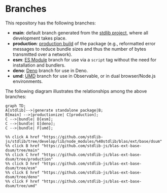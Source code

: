 <!--

@license Apache-2.0

Copyright (c) 2022 The Stdlib Authors.

Licensed under the Apache License, Version 2.0 (the "License");
you may not use this file except in compliance with the License.
You may obtain a copy of the License at

    http://www.apache.org/licenses/LICENSE-2.0

Unless required by applicable law or agreed to in writing, software
distributed under the License is distributed on an "AS IS" BASIS,
WITHOUT WARRANTIES OR CONDITIONS OF ANY KIND, either express or implied.
See the License for the specific language governing permissions and
limitations under the License.

-->

# Branches

This repository has the following branches:

-   **main**: default branch generated from the [stdlib project][stdlib-url], where all development takes place.
-   **production**: [production build][production-url] of the package (e.g., reformatted error messages to reduce bundle sizes and thus the number of bytes transmitted over a network).
-   **esm**: [ES Module][esm-url] branch for use via a `script` tag without the need for installation and bundlers.
-   **deno**: [Deno][deno-url] branch for use in Deno.
-   **umd**: [UMD][umd-url] branch for use in Observable, or in dual browser/Node.js environments.

The following diagram illustrates the relationships among the above branches:

```mermaid
graph TD;
A[stdlib]-->|generate standalone package|B;
B[main] -->|productionize| C[production];
C -->|bundle| D[esm];
C -->|bundle| E[deno];
C -->|bundle| F[umd];

%% click A href "https://github.com/stdlib-js/stdlib/tree/develop/lib/node_modules/%40stdlib/blas/ext/base/dsum"
%% click B href "https://github.com/stdlib-js/blas-ext-base-dsum/tree/main"
%% click C href "https://github.com/stdlib-js/blas-ext-base-dsum/tree/production"
%% click D href "https://github.com/stdlib-js/blas-ext-base-dsum/tree/esm"
%% click E href "https://github.com/stdlib-js/blas-ext-base-dsum/tree/deno"
%% click F href "https://github.com/stdlib-js/blas-ext-base-dsum/tree/umd"
```

[stdlib-url]: https://github.com/stdlib-js/stdlib/tree/develop/lib/node_modules/%40stdlib/blas/ext/base/dsum
[production-url]: https://github.com/stdlib-js/blas-ext-base-dsum/tree/production
[deno-url]: https://github.com/stdlib-js/blas-ext-base-dsum/tree/deno
[umd-url]: https://github.com/stdlib-js/blas-ext-base-dsum/tree/umd
[esm-url]: https://github.com/stdlib-js/blas-ext-base-dsum/tree/esm